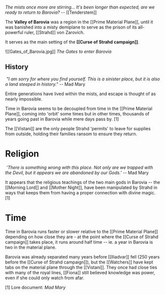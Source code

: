 *The mists once more are stirring... It's been longer than expected, are we ready to return to Barovia?*
-- [[Tenderstem]]


The **Valley of Barovia** was a region in the [[Prime Material Plane]], until it was banished into a misty demiplane to serve as the prison of its all-powerful ruler, [[Strahd]] von Zarovich. 

It serves as the main setting of the **[[Curse of Strahd campaign]]**.

![[Gates_of_Barovia.jpg]]
*The Gates to enter Barovia*

## History

 _"I am sorry for where you find yourself. This is a sinister place, but it is also a land steeped in history."_ -- Mad Mary

Entire generations have lived within the mists, and escape is thought of as nearly impossible.

Time in Barovia seems to be decoupled from time in the [[Prime Material Plane]], coming into 'orbit' some times but in other times, thousands of years going past in Barovia while mere days pass by. [1]

The [[Vistani]] are the only people Strahd 'permits' to leave for supplies from outside, holding their families ransom to ensure they return.

# Religion

 _'There is something wrong with this place. Not only are we trapped with the Devil, but it appears we are abandoned by our Gods.'_ -- Mad Mary

 It appears that the religious teachings of the two main gods in Barovia -- the [[Morning Lord]] and [[Mother Night]], have been manipulated by Strahd in ways that keeps them from having a proper connection with divine magic. [1]

# Time

Time in Barovia runs faster or slower relative to the [[Prime Material Plane]] depending on how close they are - at the point where the [[Curse of Strahd campaign]] takes place, it runs around half time -- ie. a year in Barovia is two in the material plane.

Barovia was already separated many years before [[Iliadvar]] fell (250 years before the [[Curse of Strahd campaign]]), but the [[Watchers]] have kept tabs on the material plane through the [[Vistani]]. They once had close ties with many of the royal lines, [[Fiona]] still believed knowledge was power, even if she could only watch from afar.

[1] Lore document: *Mad Mary*
